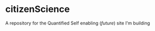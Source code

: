 citizenScience
==============

A repository for the Quantified Self enabling (*future*) site I'm building

